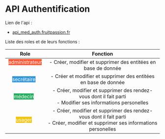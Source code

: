 # API Authentification

Lien de l'api :
- [api_med_auth.fruitpassion.fr](api_med_auth.fruitpassion.fr)


Liste des roles et de leurs fonctions : 


 Role  | Fonction 
:------:|:-----:
<mark style="background-color:#FF5733; color:white;">administrateur</mark> &nbsp; | - Créer, modifier et supprimer des entitées en base de donnée
<mark style="background-color:#3498DB; color:white;">secrétaire</mark> &nbsp; | - Créer et modifier et supprimer des entitées en base de donnée
<mark style="background-color:#27AE60; color:white;">médecin</mark> &nbsp; | - Créer, modifier et supprimer des rendez-vous dont il fait parti <br>- Modifier ses informations personelles
<mark style="background-color:#F1C40F; color:white;">usager</mark> &nbsp; | - Créer, modifier et supprimer des rendez-vous dont il fait parti <br>- Créer, modifier et supprimer ses informations personelles
